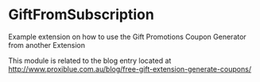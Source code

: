 GiftFromSubscription
====================

Example extension on how to use the Gift Promotions Coupon Generator from another Extension

This module is related to the blog entry located at <a href="http://www.proxiblue.com.au/blog/free-gift-extension-generate-coupons/">http://www.proxiblue.com.au/blog/free-gift-extension-generate-coupons/</a>
